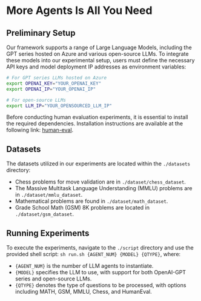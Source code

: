 # More Agents Is All You Need

## Preliminary Setup
Our framework supports a range of Large Language Models, including the GPT series hosted on Azure and various open-source LLMs. To integrate these models into our experimental setup, users must define the necessary API keys and model deployment IP addresses as environment variables:

```bash
# For GPT series LLMs hosted on Azure
export OPENAI_KEY="YOUR_OPENAI_KEY"
export OPENAI_IP="YOUR_OPENAI_IP"

# For open-source LLMs
export LLM_IP="YOUR_OPENSOURCED_LLM_IP"
```

Before conducting human evaluation experiments, it is essential to install the required dependencies. Installation instructions are available at the following link: [human-eval](https://github.com/openai/human-eval).

## Datasets
The datasets utilized in our experiments are located within the `./datasets` directory:
* Chess problems for move validation are in `./dataset/chess_dataset`.
* The Massive Multitask Language Understanding (MMLU) problems are in `./dataset/mmlu_dataset`.
* Mathematical problems are found in `./dataset/math_dataset`.
* Grade School Math (GSM) 8K problems are located in `./dataset/gsm_dataset`.

## Running Experiments
To execute the experiments, navigate to the `./script` directory and use the provided shell script: `sh run.sh {AGENT_NUM} {MODEL} {QTYPE}`, where:
* `{AGENT_NUM}` is the number of LLM agents to instantiate.
* `{MODEL}` specifies the LLM to use, with support for both OpenAI-GPT series and open-source LLMs.
* `{QTYPE}` denotes the type of questions to be processed, with options including MATH, GSM, MMLU, Chess, and HumanEval.
